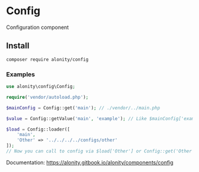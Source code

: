 # Config
Configuration component

## Install

`composer require alonity/config`

### Examples
```php
use alonity\config\Config;

require('vendor/autoload.php');

$mainConfig = Config::get('main'); // ./vendor/../main.php

$value = Config::getValue('main', 'example'); // Like $mainConfig['example']

$load = Config::loader([
    'main',
    'Other' => '../../../../configs/other'
]);
// Now you can call to config via $load['Other'] or Config::get('Other')
```

Documentation: https://alonity.gitbook.io/alonity/components/config
